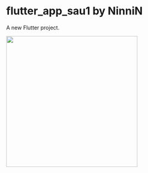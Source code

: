 # flutter_app_sau1 by NinniN

A new Flutter project.

<img src="https://user-images.githubusercontent.com/5345330/130720606-70ebbcfc-b3c0-40ab-984a-80fe24312ed6.png" width="350">

